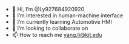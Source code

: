 - 👋 Hi, I’m @Ly927684920920
- 👀 I’m interested in human-machine interface
- 🌱 I’m currently learning Automotive HMI
- 💞️ I’m looking to collaborate on 
- 📫 How to reach me yang.li@kit.edu

<!---
Ly927684920920/Ly927684920920 is a ✨ special ✨ repository because its `README.md` (this file) appears on your GitHub profile.
You can click the Preview link to take a look at your changes.
--->
